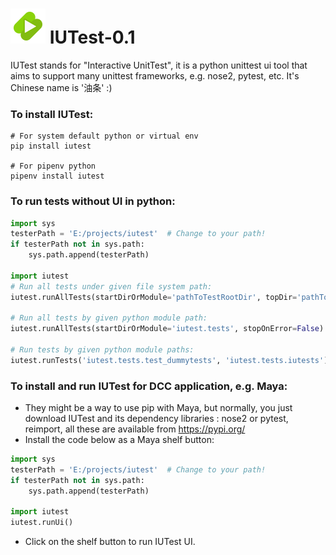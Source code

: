 # ![alt text][logo] IUTest-0.1
IUTest stands for "Interactive UnitTest", it is a python unittest ui tool that aims to support many unittest frameworks, e.g. nose2, pytest, etc.
It's Chinese name is '油条' :)

[logo]: ./icons/iutest.svg "IUTest Logo"


### To install IUTest:
```shell
# For system default python or virtual env
pip install iutest

# For pipenv python
pipenv install iutest
```

### To run tests without UI in python:
```python
import sys
testerPath = 'E:/projects/iutest'  # Change to your path!
if testerPath not in sys.path:
    sys.path.append(testerPath)
    
import iutest
# Run all tests under given file system path:
iutest.runAllTests(startDirOrModule='pathToTestRootDir', topDir='pathToPythonTopDir', stopOnError=False)

# Run all tests by given python module path:
iutest.runAllTests(startDirOrModule='iutest.tests', stopOnError=False)

# Run tests by given python module paths:
iutest.runTests('iutest.tests.test_dummytests', 'iutest.tests.iutests')
```

### To install and run IUTest for DCC application, e.g. Maya:
- They might be a way to use pip with Maya, but normally, you just download IUTest and its dependency libraries : nose2 or pytest, reimport, all these are available from https://pypi.org/
- Install the code below as a Maya shelf button:
```python
import sys
testerPath = 'E:/projects/iutest'  # Change to your path!
if testerPath not in sys.path:
    sys.path.append(testerPath)

import iutest
iutest.runUi()
```
- Click on the shelf button to run IUTest UI.
